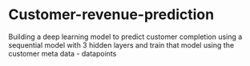 # Customer-revenue-prediction
Building a deep learning model to predict customer completion using a sequential model with 3 hidden layers and train that model using the customer meta data - datapoints
